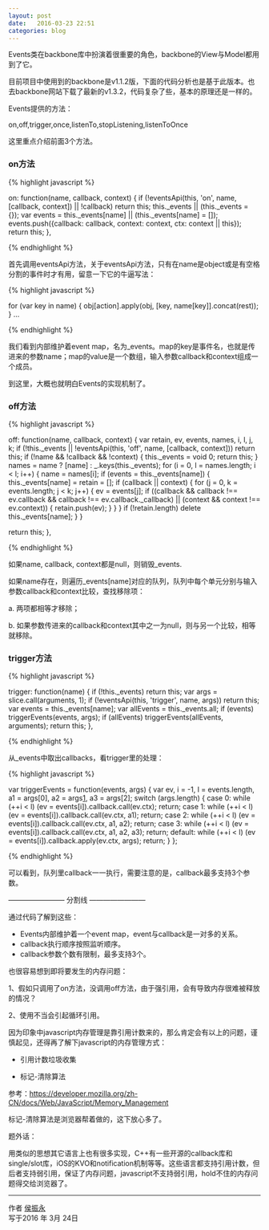 ```yaml
---
layout: post
date:   2016-03-23 22:51
categories: blog
---
```


Events类在backbone库中扮演着很重要的角色，backbone的View与Model都用到了它。

目前项目中使用到的backbone是v1.1.2版，下面的代码分析也是基于此版本。也去backbone网站下载了最新的v1.3.2，代码复杂了些，基本的原理还是一样的。

Events提供的方法：

on,off,trigger,once,listenTo,stopListening,listenToOnce

这里重点介绍前面3个方法。


### on方法

{% highlight javascript %}

on: function(name, callback, context) {
  if (!eventsApi(this, 'on', name, [callback, context]) || !callback) return this;
  this._events || (this._events = {});
  var events = this._events[name] || (this._events[name] = []);
  events.push({callback: callback, context: context, ctx: context || this});
  return this;
},

{% endhighlight %}

首先调用eventsApi方法，关于eventsApi方法，只有在name是object或是有空格分割的事件时才有用，留意一下它的牛逼写法：

{% highlight javascript %}

for (var key in name) {
  obj[action].apply(obj, [key, name[key]].concat(rest));
}
...

{% endhighlight %}

我们看到内部维护着event map，名为_events。map的key是事件名，也就是传进来的参数name；map的value是一个数组，输入参数callback和context组成一个成员。

到这里，大概也就明白Events的实现机制了。



### off方法

{% highlight javascript %}

off: function(name, callback, context) {
  var retain, ev, events, names, i, l, j, k;
  if (!this._events || !eventsApi(this, 'off', name, [callback, context])) return this;
  if (!name && !callback && !context) {
    this._events = void 0;
    return this;
  }
  names = name ? [name] : _.keys(this._events);
  for (i = 0, l = names.length; i < l; i++) {
    name = names[i];
    if (events = this._events[name]) {
      this._events[name] = retain = [];
      if (callback || context) {
        for (j = 0, k = events.length; j < k; j++) {
          ev = events[j];
          if ((callback && callback !== ev.callback && callback !== ev.callback._callback) ||
              (context && context !== ev.context)) {
            retain.push(ev);
          }
        }
      }
      if (!retain.length) delete this._events[name];
    }
  }

  return this;
},

{% endhighlight %}

如果name, callback, context都是null，则销毁_events.

如果name存在，则遍历_events[name]对应的队列，队列中每个单元分别与输入参数callback和context比较，查找移除项：

a. 两项都相等才移除；

b. 如果参数传进来的callback和context其中之一为null，则与另一个比较，相等就移除。


### trigger方法

{% highlight javascript %}

trigger: function(name) {
  if (!this._events) return this;
  var args = slice.call(arguments, 1);
  if (!eventsApi(this, 'trigger', name, args)) return this;
  var events = this._events[name];
  var allEvents = this._events.all;
  if (events) triggerEvents(events, args);
  if (allEvents) triggerEvents(allEvents, arguments);
  return this;
},

{% endhighlight %}

从_events中取出callbacks，看trigger里的处理：

{% highlight javascript %}

var triggerEvents = function(events, args) {
  var ev, i = -1, l = events.length, a1 = args[0], a2 = args[1], a3 = args[2];
  switch (args.length) {
    case 0: while (++i < l) (ev = events[i]).callback.call(ev.ctx); return;
    case 1: while (++i < l) (ev = events[i]).callback.call(ev.ctx, a1); return;
    case 2: while (++i < l) (ev = events[i]).callback.call(ev.ctx, a1, a2); return;
    case 3: while (++i < l) (ev = events[i]).callback.call(ev.ctx, a1, a2, a3); return;
    default: while (++i < l) (ev = events[i]).callback.apply(ev.ctx, args); return;
  }
};

{% endhighlight %}

可以看到，队列里callback一一执行，需要注意的是，callback最多支持3个参数。


———————— 分割线 ————————

通过代码了解到这些：

- Events内部维护着一个event map，event与callback是一对多的关系。
- callback执行顺序按照监听顺序。
- callback参数个数有限制，最多支持3个。

也很容易想到即将要发生的内存问题：

1、假如只调用了on方法，没调用off方法，由于强引用，会有导致内存很难被释放的情况？

2、使用不当会引起循环引用。

因为印象中javascript内存管理是靠引用计数来的，那么肯定会有以上的问题，谨慎起见，还得再了解下javascript的内存管理方式：

- 引用计数垃圾收集

- 标记-清除算法

参考：https://developer.mozilla.org/zh-CN/docs/Web/JavaScript/Memory_Management

标记-清除算法是浏览器帮着做的，这下放心多了。

题外话：

用类似的思想其它语言上也有很多实现，C++有一些开源的callback库和single/slot库，iOS的KVO和notification机制等等。这些语言都支持引用计数，但后者支持弱引用，保证了内存问题，javascript不支持弱引用，hold不住的内存问题得交给浏览器了。


------

作者 [侯振永][1]     
写于2016 年 3月 24日

[1]: https://zhenyonghou.github.io/